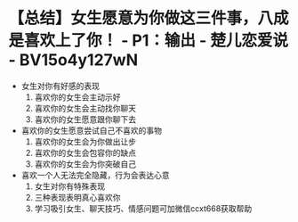 # 【总结】女生愿意为你做这三件事，八成是喜欢上了你！ - P1：输出 - 楚儿恋爱说 - BV15o4y127wN

-   女生对你有好感的表现
    1.  喜欢你的女生会主动示好
    2.  喜欢你的女生会主动找你聊天
    3.  喜欢你的女生愿意跟你聊下去
-   喜欢你的女生愿意尝试自己不喜欢的事物
    1.  喜欢你的女生会为你做出让步
    2.  喜欢你的女生会包容你的缺点
    3.  喜欢你的女生会为你突破自己
-   喜欢一个人无法完全隐藏，行为会表达心意
    1.  女生对你有特殊表现
    2.  三种表现表明真心喜欢你
    3.  学习吸引女生、聊天技巧、情感问题可加微信ccxt668获取帮助